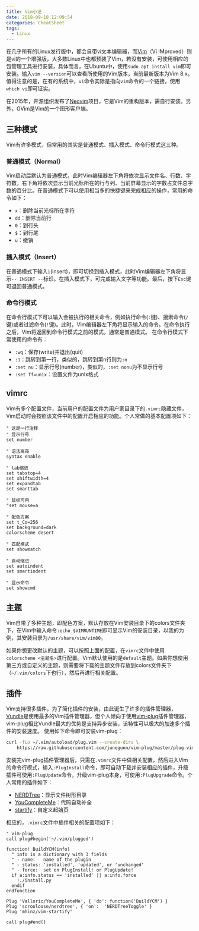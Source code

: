 ```yaml
---
title: Vim小记
date: 2018-09-18 12:09:54
categories: CheatSheet
tags:
  - Linux
---
```


在几乎所有的Linux发行版中，都会自带vi文本编辑器，而[Vim](https://www.vim.org/)（Vi IMproved）则是vi的一个增强版，大多数Linux中也都预装了Vim，若没有安装，可使用相应的包管理工具进行安装，具体而言，在Ubuntu中，使用`sudo apt install vim`即可安装。输入`vim --version`可以查看所使用的Vim版本，当前最新版本为Vim 8.x。值得注意的是，在有的系统中，`vi`命令实际是指向`vim`命令的一个链接，使用`which vi`即可证实。

在2015年，开源组织发布了[Neovim](https://neovim.io/)项目，它是Vim的重构版本，需自行安装。另外，GVim是Vim的一个图形客户端。
<!--more-->
## 三种模式

Vim有许多模式，但常用的其实是普通模式、插入模式、命令行模式这三种。

### 普通模式（Normal）

Vim启动后默认为普通模式，此时Vim编辑器左下角将依次显示文件名、行数、字符数，右下角将依次显示当前光标所在的行与列、当前屏幕显示的字数占文件总字数的百分比。在普通模式下可以使用相当多的快捷键来完成相应的操作，常用的命令如下：

- `x`：删除当前光标所在字符
- `dd`：删除当前行
- `0`：到行头
- `$`：到行尾
- `u`：撤销

### 插入模式（Insert）

在普通模式下输入`i`(insert)，即可切换到插入模式，此时Vim编辑器左下角将显示`-- INSERT --`标识。在插入模式下，可完成输入文字等功能。最后，按下`Esc`键可退回普通模式。

### 命令行模式

在命令行模式下可以输入会被执行的相关命令，例如执行命令(`:`键)、搜索命令(`/`键)或者过滤命令(`!`键)。此时，Vim编辑器左下角将显示输入的命令。在命令执行之后，Vim将返回到命令行模式之前的模式，通常是普通模式。
在命令行模式下常使用的命令有：

- `:wq`：保存(write)并退出(quit)
- `:1`：跳转到第一行，类似的，跳转到第n行则为`:n`
- `:set nu`：显示行号(number)，类似的，`:set nonu`为不显示行号
- `:set ff=unix`：设置文件为unix格式

## vimrc

Vim有多个配置文件，当前用户的配置文件为用户家目录下的`.vimrc`隐藏文件，Vim启动时会按照该文件中的配置开启相应的功能。个人常做的基本配置项如下：

```text
" 这是一行注释
" 显示行号
set number

" 语法高亮
syntax enable

" tab缩进
set tabstop=4
set shiftwidth=4
set expandtab
set smarttab

" 鼠标可用
"set mouse=a

" 配色方案
set t_Co=256
set background=dark
colorscheme desert

" 匹配模式
set showmatch

" 自动缩进
set autoindent
set smartindent

" 显示命令
set showcmd
```

## 主题

Vim自带了多种主题，即配色方案，默认存放在Vim安装目录下的colors文件夹下，在Vim中输入命令`:echo $VIMRUNTIME`即可显示Vim的安装目录，以我的为例，其安装目录为`/usr/share/vim/vim80`。

如果你想更改默认的主题，可以按照上面的配置，在`vimrc`文件中使用`colorscheme <主题名>`进行配置。Vim默认使用的是`default`主题。如果你想使用第三方或自定义的主题，则需要将下载的主题文件存放到colors文件夹下（`~/.vim/colors`下也行），然后再进行相关配置。

## 插件

Vim支持很多插件，为了简化插件的安装，由此诞生了许多的插件管理器，[Vundle](https://github.com/VundleVim/Vundle.vim)是使用最多的Vim插件管理器，但个人倾向于使用[vim-plug](https://github.com/junegunn/vim-plug)插件管理器，vim-plug相比Vundle最大的优势是支持异步安装，该特性可以极大的加速多个插件的安装速度。
使用如下命令即可安装vim-plug：

```bash
curl -fLo ~/.vim/autoload/plug.vim --create-dirs \
    https://raw.githubusercontent.com/junegunn/vim-plug/master/plug.vim
```

安装完vim-plug插件管理器后，只需在`.vimrc`文件中做相关配置，然后进入Vim的命令行模式，输入`:PlugInstall`命令，即可自动下载并安装相应的插件，升级插件可使用`:PlugUpdate`命令，升级vim-plug本身，可使用`:PlugUpgrade`命令。个人常用的插件如下：

- [NERDTree](https://github.com/scrooloose/nerdtree)：显示文件树形目录
- [YouCompleteMe](https://github.com/Valloric/YouCompleteMe)：代码自动补全
- [startify](https://github.com/mhinz/vim-startify)：自定义起始页

相应的，`.vimrc`文件中插件相关的配置项如下：

```text
" vim-plug
call plug#begin('~/.vim/plugged')

function! BuildYCM(info)
  " info is a dictionary with 3 fields
  " - name:   name of the plugin
  " - status: 'installed', 'updated', or 'unchanged'
  " - force:  set on PlugInstall! or PlugUpdate!
  if a:info.status == 'installed' || a:info.force
    !./install.py
  endif
endfunction

Plug 'Valloric/YouCompleteMe', { 'do': function('BuildYCM') }
Plug 'scrooloose/nerdtree', { 'on':  'NERDTreeToggle' }
Plug 'mhinz/vim-startify'

call plug#end()
```

